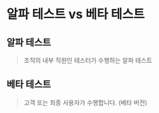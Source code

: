 # 알파 테스트 vs 베타 테스트

## 알파 테스트

> 조직의 내부 직원인 테스터가 수행하는 알파 테스트

## 베타 테스트

> 고객 또는 최종 사용자가 수행합니다. (베타 버전)
